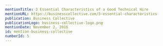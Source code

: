 ```yaml
---
mentionTitle: 3 Essential Characteristics of a Good Technical Hire
mentionURL: https://businesscollective.com/3-essential-characteristics-of-a-good-technical-hire/
publication: Business Collective
publicationLogo: business-collective-logo.png
mentionDate: November 2, 2016
id: mention-business-collective
numberId: 5
---
```

